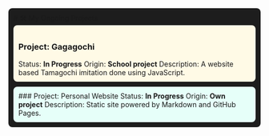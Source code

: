 <div style="background-color: #1d1d1d; padding: 10px; border-radius: 8px;">
  # 🛠️ My Ongoing Projects
  
  <div style="background-color: #fffae6; padding: 10px; border-radius: 8px;">
    <h3>Project: Gagagochi</h3>
    Status: <strong>In Progress</strong>
    Origin: <strong>School project</strong>
    Description: A website based Tamagochi imitation done using JavaScript.
  </div>
  
  <div style="background-color: #e6fff9; padding: 10px; border-radius: 8px; margin-top: 10px;">
    ### Project: Personal Website
    Status: <strong>In Progress</strong>
    Origin: <strong>Own project</strong>
    Description: Static site powered by Markdown and GitHub Pages.
  </div>
</div>
